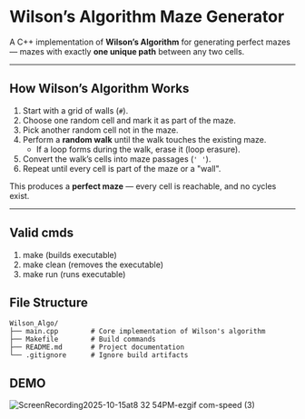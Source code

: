 # Wilson’s Algorithm Maze Generator

A C++ implementation of **Wilson’s Algorithm** for generating perfect mazes — mazes with exactly **one unique path** between any two cells.

---

## How Wilson’s Algorithm Works

1. Start with a grid of walls (`#`).
2. Choose one random cell and mark it as part of the maze.
3. Pick another random cell not in the maze.
4. Perform a **random walk** until the walk touches the existing maze.
   - If a loop forms during the walk, erase it (loop erasure).
5. Convert the walk’s cells into maze passages (`' '`).
6. Repeat until every cell is part of the maze or a "wall".

This produces a **perfect maze** — every cell is reachable, and no cycles exist.

---

## Valid cmds

1. make (builds executable)
2. make clean (removes the executable)
3. make run (runs executable)


## File Structure
````
Wilson_Algo/
├── main.cpp        # Core implementation of Wilson's algorithm
├── Makefile        # Build commands
├── README.md       # Project documentation
└── .gitignore      # Ignore build artifacts
````

## DEMO

![ScreenRecording2025-10-15at8 32 54PM-ezgif com-speed (3)](https://github.com/user-attachments/assets/6446dfcf-adae-4bd1-bf55-4e4f98418e84)
